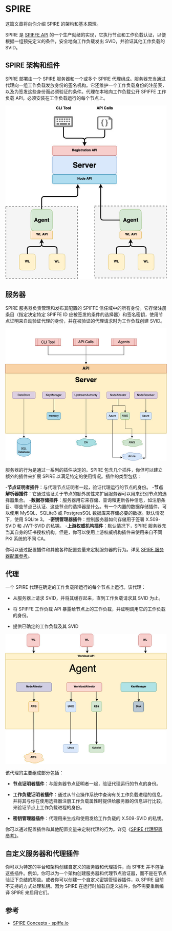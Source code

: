 # SPIRE

这篇文章将向你介绍 SPIRE 的架构和基本原理。

SPIRE 是 [SPIFFE API](spiffe.md) 的一个生产就绪的实现，它执行节点和工作负载认证，以便根据一组预先定义的条件，安全地向工作负载发出 SVID，并验证其他工作负载的 SVID。

## SPIRE 架构和组件

SPIRE 部署由一个 SPIRE 服务器和一个或多个 SPIRE 代理组成。服务器充当通过代理向一组工作负载发放身份的签名机构。它还维护一个工作负载身份的注册表，以及为签发这些身份而必须验证的条件。代理在本地向工作负载公开 SPIFFE 工作负载 API，必须安装在工作负载运行的每个节点上。

![服务器和代理](../images/server-and-agent.jpg)

## 服务器

SPIRE 服务器负责管理和发布其配置的 SPIFFE 信任域中的所有身份。它存储注册条目（指定决定特定 SPIFFE ID 应被签发的条件的选择器）和签名密钥，使用节点证明来自动验证代理的身份，并在被验证的代理请求时为工作负载创建 SVID。

![SPIRE 服务器](../images/spire-server.jpg)

服务器的行为是通过一系列的插件决定的。SPIRE 包含几个插件，你但可以建立额外的插件来扩展 SPIRE 以满足特定的使用情况。插件的类型包括：

-**节点证明者插件**：与代理节点证明者一起，验证代理运行的节点的身份。
-**节点解析器插件**：它通过验证关于节点的额外属性来扩展服务器可以用来识别节点的选择器集合。
-**数据存储插件**：服务器用它来存储、查询和更新各种信息，如注册条目、哪些节点已认证、这些节点的选择器是什么。有一个内置的数据存储插件，可以使用 MySQL、SQLite3 或 PostgresSQL 数据库来存储必要的数据。默认情况下，使用 SQLite 3。
-**密钥管理器插件**：控制服务器如何存储用于签署 X.509-SVID 和 JWT-SVID 的私钥。
-**上游权威机构插件**：默认情况下，SPIRE 服务器充当其自身的证书授权机构。但是，你可以使用上游权威机构插件来使用来自不同 PKI 系统的不同 CA。

你可以通过配置插件和其他各种配置变量来定制服务器的行为。详见 [SPIRE 服务器配置参考](https://spiffe.io/docs/latest/deploying/spire_server/)。

## 代理

一个 SPIRE 代理在确定的工作负载所运行的每个节点上运行。该代理：

-   从服务器上请求 SVID，并将其缓存起来，直到工作负载请求其 SVID 为止。

-   将 SPIFFE 工作负载 API 暴露给节点上的工作负载，并证明调用它的工作负载的身份。

-   提供已确定的工作负载及其 SVID

![SPIRE 代理](../images/spire-agent.jpg)

该代理的主要组成部分包括：

-  **节点证明者插件**：与服务器节点证明者一起，验证代理运行的节点的身份。

-  **工作负载证明者插件**：通过从节点操作系统中查询有关工作负载进程的信息，并将其与你在使用选择器注册工作负载属性时提供给服务器的信息进行比较，来验证节点上工作负载进程的身份。
   
-  **密钥管理器插件**：代理用来生成和使用发给工作负载的 X.509-SVID 的私钥。

你可以通过配置插件和其他配置变量来定制代理的行为。详见《[SPIRE 代理配置参考》](https://spiffe.io/docs/latest/deploying/spire_agent/)。

## 自定义服务器和代理插件

你可以为特定的平台和架构创建自定义的服务器和代理插件，而 SPIRE 并不包括这些插件。例如，你可以为一个架构创建服务器和代理节点验证器，而不是在节点验证下总结的那些。或者你可以创建一个自定义密钥管理器插件，以 SPIRE 目前不支持的方式处理私钥。因为 SPIRE 在运行时加载自定义插件，你不需要重新编译 SPIRE 来启用它们。

## 参考

- [SPIRE Concepts - spiffe.io](https://spiffe.io/docs/latest/spire-about/spire-concepts/)

